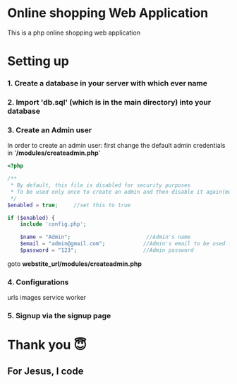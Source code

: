 # Online shopping Web Application

This is a php online shopping web application

# Setting up

### 1. Create a database in your server with which ever name

### 2. Import **'db.sql'** (which is in the main directory) into your database

### 3. Create an Admin user

In order to create an admin user:
first change the default admin credentials in '**/modules/createadmin.php**'

```php
<?php

/**
 * By default, this file is disabled for security purposes
 * To be used only once to create an admin and then disable it again(make it false)
 */
$enabled = true;     //set this to true

if ($enabled) {
    include 'config.php';

    $name = "Admin";                        //Admin's name
    $email = "admin@gmail.com";            //Admin's email to be used for login
    $password = "123";                     //Admin password
```

goto **webstite_url/modules/createadmin.php**

### 4. Configurations

urls
images
service worker

### 5. Signup via the signup page

# Thank you 😇

## For Jesus, I code
